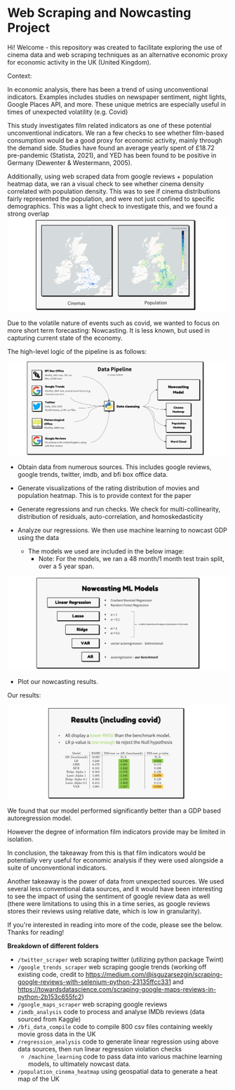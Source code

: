 # Web Scraping and Nowcasting Project 

Hi! Welcome - this repository was created to facilitate exploring the use of cinema data and web scraping techniques as an alternative economic proxy for economic activity in the UK (United Kingdom). 

Context:

In economic analysis, there has been a trend of using unconventional indicators. 
Examples includes studies on newspaper sentiment, night lights, Google Places API, and more.
These unique metrics are especially useful in times of unexpected volatility (e.g. Covid)

This study investigates film related indicators as one of these potential unconventional indicators.
We ran a few checks to see whether film-based consumption would be a good proxy for economic activity, mainly through the demand side.
Studies have found an average yearly spent of £18.72 pre-pandemic (Statista, 2021), and
YED has been found to be positive in Germany (Dewenter & Westermann, 2005). 

Additionally, using web scraped data from google reviews + population heatmap data, we ran a visual check to see whether cinema density correlated with population density. 
This was to see if cinema distributions fairly represented the population, and were not just confined to specific demographics. 
This was a light check to investigate this, and we found a strong overlap
![alt text](resources/images/heatmaps.png?raw=true)

Due to the volatile nature of events such as covid, we wanted to focus on more short term forecasting: Nowcasting. 
It is less known, but used in capturing current state of the economy.

The high-level logic of the pipeline is as follows:

![alt text](resources/images/pipeline.png?raw=true)

- Obtain data from numerous sources. This includes google reviews, google trends, twitter, imdb, and bfi box office data.

- Generate visualizations of the rating distribution of movies and population heatmap. This is to provide context for the paper

- Generate regressions and run checks. We check for multi-collinearity, distribution of residuals, auto-correlation, and homoskedasticity 

- Analyze our regressions. We then use machine learning to nowcast GDP using the data 
  - The models we used are included in the below image:
    - Note: For the models, we ran a 48 month/1 month test train split, over a 5 year span.

![alt text](resources/images/nowcasting_ml_models.png?raw=true)

- Plot our nowcasting results.

Our results:

![alt text](resources/images/results_table.png?raw=true)

We found that our model performed significantly better than a GDP based autoregression model.

However the degree of information film indicators provide may be limited in isolation.

In conclusion, the takeaway from this is that film indicators would be potentially very useful for economic analysis if they were used alongside a suite of unconventional indicators.

Another takeaway is the power of data from unexpected sources. 
We used several less conventional data sources, and it would have been interesting to see the impact of using the sentiment of google review data as well (there were limitations to using this in a time series, as google reviews stores their reviews using relative date, which is low in granularity). 

If you're interested in reading into more of the code, please see the below. Thanks for reading!

**Breakdown of different folders**

 - `/twitter_scraper` web scraping twitter (utilizing python package Twint)
 - `/google_trends_scraper` web scraping google trends (working off existing code, credit to https://medium.com/@isguzarsezgin/scraping-google-reviews-with-selenium-python-23135ffcc331 and https://towardsdatascience.com/scraping-google-maps-reviews-in-python-2b153c655fc2)
 - `/google_maps_scraper` web scraping google reviews 
 - `/imdb_analysis` code to process and analyse IMDb reviews (data sourced from Kaggle)
 - `/bfi_data_compile` code to compile 800 csv files containing weekly movie gross data in the UK
 - `/regression_analysis` code to generate linear regression using above data sources, then run linear regression violation checks
    - `/machine_learning` code to pass data into various machine learning models, to ultimately nowcast data.
- `/population_cinema_heatmap` using geospatial data to generate a heat map of the UK

